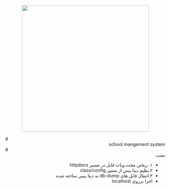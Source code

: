 <p align="center"><img src="https://code-projects.org/wp-content/uploads/2018/07/Screenshot-smsfants.png" width="400"></a></p>
# <div dir="rtl">school mangement system</div>
# <div dir="rtl">نصب</div>
<div dir="rtl"><ul>
  <li>١. ریختن محت.ویات فایل در مسیر httpdocs </li>
  <li>٢.نظیم دیتا بیس از مسیر class/config</li>
  <li>٣.انتقال فایل های db-dump به دیتا بیس ساخته شده </li>
  <li>اجرا برروی localhost </li>
</ul></div>
